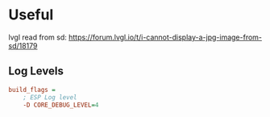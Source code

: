 # Useful 
lvgl read from sd: https://forum.lvgl.io/t/i-cannot-display-a-jpg-image-from-sd/18179

## Log Levels
```ini
build_flags =
    ; ESP Log level
    -D CORE_DEBUG_LEVEL=4
```